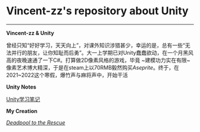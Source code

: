 # Vincent-zz's repository about Unity
---
**Vincent-zz & Unity** 

曾经只知“好好学习，天天向上”，对课外知识涉猎甚少，幸运的是，总有一些“无法并行的朋友，让你知耻而后勇”。大一上学期已对Unity蠢蠢欲动，在一个月黑风高的夜晚速通了一下C#。打算做2D像素风格的游戏，毕竟 ~建模功力实在有限~ 像素艺术博大精深，于是在steam上以70RMB毅然购买*Aseprite*。终于，在2021~2022这个寒假，爆竹声与麻将声中，开始干活

**Unity Notes** 

[Unity学习笔记](https://github.com/Vincent-zz/Unity/blob/main/UnityNote.md) 

**My Creation** 

[*Deadpool to the Rescue*]() 
